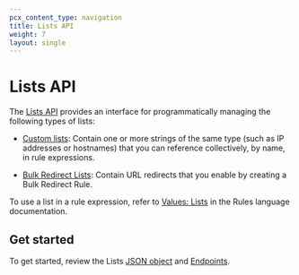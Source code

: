 ```yaml
---
pcx_content_type: navigation
title: Lists API
weight: 7
layout: single
---
```


# Lists API

The [Lists API](https://developers.cloudflare.com/api/operations/lists-get-lists) provides an interface for programmatically managing the following types of lists:

* [Custom lists](/fundamentals/global-configurations/lists/custom-lists/): Contain one or more strings of the same type (such as IP addresses or hostnames) that you can reference collectively, by name, in rule expressions.

* [Bulk Redirect Lists](/rules/url-forwarding/bulk-redirects/concepts/#bulk-redirect-lists): Contain URL redirects that you enable by creating a Bulk Redirect Rule.

To use a list in a rule expression, refer to [Values: Lists](/ruleset-engine/rules-language/values/#lists) in the Rules language documentation.

## Get started

To get started, review the Lists [JSON object](/fundamentals/global-configurations/lists/lists-api/json-object/) and [Endpoints](/fundamentals/global-configurations/lists/lists-api/endpoints/).
